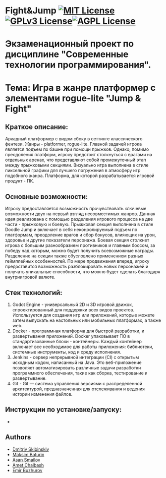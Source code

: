 # Fight&Jump [![MIT License](https://img.shields.io/badge/License-MIT-green.svg)](https://choosealicense.com/licenses/mit/)[![GPLv3 License](https://img.shields.io/badge/License-GPL%20v3-yellow.svg)](https://opensource.org/licenses/)[![AGPL License](https://img.shields.io/badge/license-AGPL-blue.svg)](http://www.gnu.org/licenses/agpl-3.0)

# Экзаменационный проект по дисциплине "Современные технологии программирования".

# Тема: Игра в жанре платформер с элементами rogue-lite "Jump & Fight"

## Краткое описание:

Аркадный платформер с видом сбоку в сеттинге классического фентези. Жанры - platformer, rogue-lite. Главной задачей игрока является подъем по башне при помощи прыжков. Однако, помимо преодоления платформ, игроку предстоит столкнуться с врагами на отдельных аренах, что представляют собой промежуточный этап между прыжковыми секциями. Визуально игра выполнена в стиле пиксельной графики для лучшего погружения в атмосферу игр подобного жанра. Платформа, для которой разрабатывается игровой продукт - ПК.

## Основные возможности:

Игроку предоставляется возможность прочувствовать ключевые возможности двух на первый взгляд несовместимых жанров. Данная идея реализована с помощью разделения игрового процесса на две части - прыжковую и боевую. 
Прыжковая секция выполнена в стиле Doodle Jump и включает в себя неконролируемый подъем по платформам, преодоление врагов и сбор бонусов, влияющих на урон, здоровье и другие показатели персонажа. 
Боевая секция столкнет игрока с большим разнообразием противников и главным боссом, за победу над которым, можно будет получить всевозможные награды. 
Разделение на секции также обусловлено применением разных геймплейных особенностей. По мере продвижения вперед, игроку предоставится возможность разблокировать новых персонажей и получать уникальные способности, что можно будет сделать благодаря внутриигровой валюте.

## Стек технологий:
1. Godot Engine - универсальный 2D и 3D игровой движок, спроектированный для поддержки всех видов проектов. Используется для создания игр или приложений, которые можете затем выпускать на настольных или мобильных платформах, а также web.
2. Docker - программная платформа для быстрой разработки, и развертывания приложений. Docker упаковывает ПО в стандартизованные блоки - контейнеры. Каждый контейнер включает все необходимое для работы приложения: библиотеки, системные инструменты, код и среду исполнения.
3. Jenkins - сервер непрерывной интеграции (CI) с открытым исходным кодом, написанный на Java. Это веб-приложение позволяет автоматизировать различные задачи разработки программного обеспечения, такие как сборка, тестирование и развертывание.
4. Git - Git — система управления версиями с распределенной архитектурой, предназначенная для отслеживания и ведения истории изменения файлов.

## Инструкции по установке/запуску:
-

## Authors

- [Dmitriy Skibinskiy](https://github.com/DmitriySkiba)
- [Maksim Baturin](https://github.com/MaksimBaturin)
- [Asan Smailov](https://github.com/AsanSmailov)
- [Amet Chalbash](https://github.com/DiarrheaGiver)
- [Emir Buzhurov](https://github.com/EmirBuzhurov)



